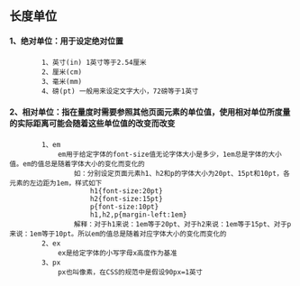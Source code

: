 ## 长度单位
####	1、绝对单位：用于设定绝对位置
			1、英寸(in) 1英寸等于2.54厘米
			2、厘米(cm) 
			3、毫米(mm) 
			4、磅(pt) 一般用来设定文字大小，72磅等于1英寸
####	2、相对单位：指在量度时需要参照其他页面元素的单位值，使用相对单位所度量的实际距离可能会随着这些单位值的改变而改变
			1、em
				em用于给定字体的font-size值无论字体大小是多少，1em总是字体的大小值。em的值总是随着字体大小的变化而变化的
					如：分别设定页面元素h1、h2和p的字体大小为20pt、15pt和10pt，各元素的左边距为1em，样式如下
						h1{font-size:20pt}
						h2{font-size:15pt}
						p{font-size:10pt}
						h1,h2,p{margin-left:1em}
					解释：对于h1来说：1em等于20pt、对于h2来说：1em等于15pt、对于p来说：1em等于10pt。所以em的值总是随着对应字体大小的变化而变化的
			2、ex
				ex是给定字体的小写字母x高度作为基准
			3、px
				px也叫像素，在CSS的规范中是假设90px=1英寸
			